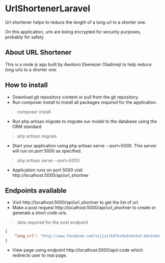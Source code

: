 # UrlShortenerLaravel

<p>Url shortener helps to reduce the length of a long url to a shorter one. </p>

<p>On this application, urls are being encrypted for security purposes, probably for safety</p>


## About URL Shortener

This is a node js app built by Awotoro Ebenezer Oladimeji to help reduce long urls to a shorter one.
## How to install
- Download git repository content or pull from the git repository.
- Run composer install to install all packages required for the application.
> composer install
- Run php artisan migrate to migrate our model to the database using the ORM standard
> php artisan migrate
- Start your application using php artisan serve --port=5000. This server will run on port 5000 as specified.
> php artisan serve --port=5000 
- Application runs on port 5000 visit http://localhost:5000/api/url_shortner

## Endpoints available
- Visit http://localhost:5000/api/url_shortner to get the list of url.
- Make a post request http://localhost:5000/api/url_shortner to create or generate a short code urls.
> data required for the post endpoint 
```json
{
    "long_url": "http://www.facebook.com?ssjjsslkdlksdsdsdsdsd.ddsdsdsdsdsdnkkdns$cdjdjddj"
}
```
- View page using endpoint http://localhost:5000/api/:code which redirects user to real page.

